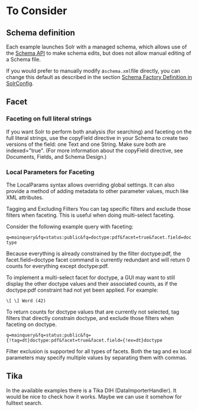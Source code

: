 # To Consider

## Schema definition

Each example launches Solr with a managed schema, which allows use of the [Schema API](http://lucene.apache.org/solr/guide/7_2/schema-api.html#schema-api) to make schema edits, but does not allow manual editing of a Schema file.

If you would prefer to manually modify a`schema.xml`file directly, you can change this default as described in the section [Schema Factory Definition in SolrConfig](http://lucene.apache.org/solr/guide/7_2/schema-factory-definition-in-solrconfig.html#schema-factory-definition-in-solrconfig).

## Facet

### Faceting on full literal strings
If you want Solr to perform both analysis (for searching) and faceting on the full literal strings, use the copyField directive in your Schema to create two versions of the field: one Text and one String. Make sure both are indexed="true". (For more information about the copyField directive, see Documents, Fields, and Schema Design.)

### Local Parameters for Faceting
The LocalParams syntax allows overriding global settings. It can also provide a method of adding metadata to other parameter values, much like XML attributes.

Tagging and Excluding Filters
You can tag specific filters and exclude those filters when faceting. This is useful when doing multi-select faceting.

Consider the following example query with faceting:

`q=mainquery&fq=status:public&fq=doctype:pdf&facet=true&facet.field=doctype`

Because everything is already constrained by the filter doctype:pdf, the facet.field=doctype facet command is currently redundant and will return 0 counts for everything except doctype:pdf.

To implement a multi-select facet for doctype, a GUI may want to still display the other doctype values and their associated counts, as if the doctype:pdf constraint had not yet been applied. For example:


`\[ \] Word (42)`


To return counts for doctype values that are currently not selected, tag filters that directly constrain doctype, and exclude those filters when faceting on doctype.

`q=mainquery&fq=status:public&fq={!tag=dt}doctype:pdf&facet=true&facet.field={!ex=dt}doctype`

Filter exclusion is supported for all types of facets. Both the tag and ex local parameters may specify multiple values by separating them with commas.

## Tika

In the available examples there is a Tika DIH \(DataImporterHandler\). It would be nice to check how it works. Maybe we can use it somehow for fulltext search.

